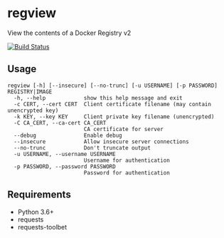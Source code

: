 # regview

View the contents of a Docker Registry v2

[![Build Status](https://travis-ci.org/ricardobranco777/regview.svg?branch=master)](https://travis-ci.org/ricardobranco777/regview)

## Usage

```
regview [-h] [--insecure] [--no-trunc] [-u USERNAME] [-p PASSWORD] REGISTRY|IMAGE
  -h, --help            show this help message and exit
  -c CERT, --cert CERT  Client certificate filename (may contain unencrypted key)
  -k KEY, --key KEY     Client private key filename (unencrypted)
  -C CA_CERT, --ca-cert CA_CERT
                        CA certificate for server
  --debug               Enable debug
  --insecure            Allow insecure server connections
  --no-trunc            Don't truncate output
  -u USERNAME, --username USERNAME
                        Username for authentication
  -p PASSWORD, --password PASSWORD
                        Password for authentication
```

## Requirements

- Python 3.6+
- requests
- requests-toolbet
